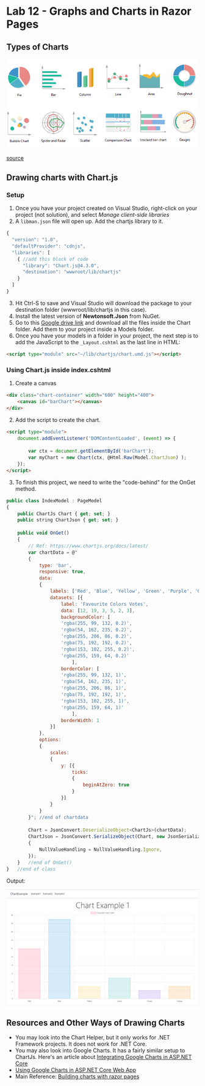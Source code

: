 # Lab 12 - Graphs and Charts in Razor Pages

## Types of Charts
<img src="chart-types.png"></img>
<figcaption><a href="https://www.analyticsvidhya.com/blog/2021/08/8-essential-charts-you-must-know-to-excel-in-the-art-of-data-visualization/">source</a></figcaption>

## Drawing charts with Chart.js

### Setup
1. Once you have your project created on Visual Studio, right-click on your project (not solution), and select _Manage client-side libraries_
1. A `libman.json` file will open up. Add the chartjs library to it.

```js
{
  "version": "1.0",
  "defaultProvider": "cdnjs",
  "libraries": [
    { //add this block of code
      "library": "Chart.js@4.3.0",
      "destination": "wwwroot/lib/chartjs"
    }
  ]
}
```
3. Hit Ctrl-S to save and Visual Studio will download the package to your destination folder (wwwroot/lib/chartjs in this case).
4. Install the latest version of **Newtonsoft.Json** from NuGet.
5. Go to this [Google drive link](https://drive.google.com/drive/folders/1ON3KzAw0Pbh0TAFO4VcExjQvIvTJuOpM?usp=sharing) and download all the files inside the Chart folder. Add them to your project inside a Models folder.
6. Once you have your models in a folder in your project, the next step is to add the JavaScript to the `_Layout.cshtml` as the last line in HTML:
```html
<script type="module" src="~/lib/chartjs/chart.umd.js"></script>
```

### Using Chart.js inside index.cshtml
1. Create a canvas
```html
<div class="chart-container" width="600" height="400">
    <canvas id="barChart"></canvas>
</div>
```
2. Add the script to create the chart. 
```html
<script type="module">
    document.addEventListener('DOMContentLoaded', (event) => {

        var ctx = document.getElementById('barChart');
        var myChart = new Chart(ctx, @Html.Raw(Model.ChartJson) );
    });
</script>
```
3. To finish this project, we need to write the "code-behind" for the OnGet method.

```js
public class IndexModel : PageModel
{
    public ChartJs Chart { get; set; }
    public string ChartJson { get; set; }

    public void OnGet()
    {
        // Ref: https://www.chartjs.org/docs/latest/
        var chartData = @"
        {
            type: 'bar',
            responsive: true,
            data:
            {
                labels: ['Red', 'Blue', 'Yellow', 'Green', 'Purple', 'Orange'],
                datasets: [{
                    label: 'Favourite Colors Votes',
                    data: [12, 19, 3, 5, 2, 3],
                    backgroundColor: [
                    'rgba(255, 99, 132, 0.2)',
                    'rgba(54, 162, 235, 0.2)',
                    'rgba(255, 206, 86, 0.2)',
                    'rgba(75, 192, 192, 0.2)',
                    'rgba(153, 102, 255, 0.2)',
                    'rgba(255, 159, 64, 0.2)'
                        ],
                    borderColor: [
                    'rgba(255, 99, 132, 1)',
                    'rgba(54, 162, 235, 1)',
                    'rgba(255, 206, 86, 1)',
                    'rgba(75, 192, 192, 1)',
                    'rgba(153, 102, 255, 1)',
                    'rgba(255, 159, 64, 1)'
                        ],
                    borderWidth: 1
                }]
            },  
            options:
            {
                scales:
                {
                    y: [{
                        ticks:
                        {
                            beginAtZero: true
                        }
                    }]
                }
            } 
        }"; //end of chartdata

        Chart = JsonConvert.DeserializeObject<ChartJs>(chartData);
        ChartJson = JsonConvert.SerializeObject(Chart, new JsonSerializerSettings
        {
            NullValueHandling = NullValueHandling.Ignore,
        });
    }   //end of OnGet()
}   //end of class
```

Output:

![Example Output](example_output.png)

## Resources and Other Ways of Drawing Charts
- You may look into the Chart Helper, but it only works for .NET Framework projects. It does not work for .NET Core.
- You may also look into Google Charts. It has a fairly similar setup to ChartJs. Here's an article about [Integrating Google Charts in ASP.NET Core](https://dotnetthoughts.net/integrating-google-charts-in-aspnet-core/)
- [Using Google Charts in ASP.NET Core Web App](https://www.youtube.com/watch?v=mksUls9fx-Q)
- Main Reference: [Building charts with razor pages](https://www.danylkoweb.com/Blog/aspnet-core-building-charts-with-razor-pages-QR)
